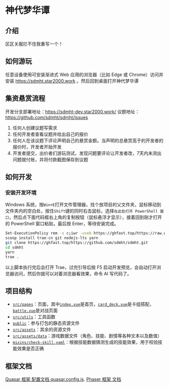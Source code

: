 # 神代梦华谭

## 介绍

区区关服拦不住我重写一个！

## 如何游玩

任意设备使用可安装渐进式 Web 应用的浏览器（比如 Edge 或 Chrome）访问并安装 https://sdmht.star2000.work 。然后回到桌面打开神代梦华谭

## 集资悬赏流程
开发分支部署地址：https://sdmht-dev.star2000.work/
议题地址：https://github.com/sdmht/sdmht/issues
1. 任何人创建议题写需求
2. 任何开发者查看议题并给出自己的报价
3. 任何人在该议题下评论声明自己的悬赏金额。当声明的总悬赏高于的开发者的报价时，开发者开始开发
4. 开发者提交，出价者们游玩测试，发现问题要评论让开发者改，7天内未测出问题就付账，并将付款截图保存到议题

## 如何开发

### 安装开发环境

Windows 系统，按`Win+E`打开文件管理器，找个放项目的父文件夹，鼠标移动到文件夹内的空白处，按住`Shift`键的同时右击鼠标，选择`在此处打开 PowerShell 窗口`，然后点下面代码框右上角的复制按钮（鼠标悬浮才显示），接着回到刚才打开的 PowerShell 窗口粘贴，最后按 Enter，等待安装完成。

```sh
Set-ExecutionPolicy rem -s c;iwr -useb https://ghfast.top/https://raw.githubusercontent.com/star2000/scoop/master/install.ps1 | iex
scoop install trae-cn git nodejs-lts yarn
git clone https://ghfast.top/https://github.com/sdmht/sdmht.git
cd sdmht
yarn
trae .
```

以上脚本执行完后会打开 Trae，过完引导后按 F5 启动开发预览，会自动打开浏览器访问，然后你就可以对着浏览器看效果，命令 AI 写代码了。

## 项目结构

- [`src/pages`](src/pages/)：页面，其中[`index.vue`](src/pages/index.vue)是首页，[`card_deck.vue`](src/pages/card_deck.vue)是卡组搭配，[`battle.vue`](src/pages/battle.vue)是对战页面
- [`src/utils`](src/utils/)：工具函数
- [`public`](public/)：参与打包的静态资源文件
- [`src/assets`](src/assets/)：其余的资源文件
- [`src/assets/data`](src/assets/data/)：游戏数据文件（角色、技能、剧情等各种文本以及数值）
- [`mixins/check-skill.yaml`](mixins/check-skill.yaml)：根据技能数据猜测生成的技能效果，用于校验技能效果是否正确

## 框架文档

[Quasar 框架 配置文档 quasar.config.js](https://quasar.dev/quasar-cli-webpack/quasar-config-file/).
[Phaser 框架 文档](https://docs.phaser.io)
